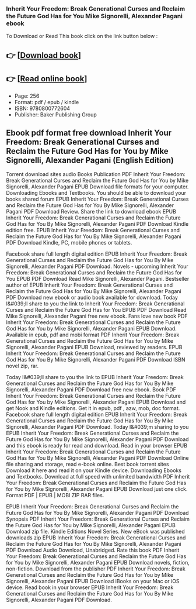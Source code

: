 ### Inherit Your Freedom: Break Generational Curses and Reclaim the Future God Has for You Mike Signorelli, Alexander Pagani ebook

To Download or Read This book click on the link button below :

## 👉  [**[Download book](http://ebooksharez.info/download.php?group=book&from=github.com&id=719899&lnk=1066 "Download book")**]

## 👉  [**[Read online book](http://ebooksharez.info/download.php?group=book&from=github.com&id=719899&lnk=1066 "Read online book")**]


* Page: 256
* Format: pdf / epub / kindle
* ISBN: 9780800772604
* Publisher: Baker Publishing Group



## Ebook pdf format free download Inherit Your Freedom: Break Generational Curses and Reclaim the Future God Has for You by Mike Signorelli, Alexander Pagani (English Edition)


Torrent download sites audio Books Publication PDF Inherit Your Freedom: Break Generational Curses and Reclaim the Future God Has for You by Mike Signorelli, Alexander Pagani EPUB Download file formats for your computer. Downloading Ebooks and Textbooks. You should be able to download your books shared forum EPUB Inherit Your Freedom: Break Generational Curses and Reclaim the Future God Has for You By Mike Signorelli, Alexander Pagani PDF Download Review. Share the link to download ebook EPUB Inherit Your Freedom: Break Generational Curses and Reclaim the Future God Has for You By Mike Signorelli, Alexander Pagani PDF Download Kindle edition free. EPUB Inherit Your Freedom: Break Generational Curses and Reclaim the Future God Has for You By Mike Signorelli, Alexander Pagani PDF Download Kindle, PC, mobile phones or tablets.

Facebook share full length digital edition EPUB Inherit Your Freedom: Break Generational Curses and Reclaim the Future God Has for You By Mike Signorelli, Alexander Pagani PDF Download. Novels - upcoming Inherit Your Freedom: Break Generational Curses and Reclaim the Future God Has for You EPUB PDF Download Read Mike Signorelli, Alexander Pagani. Bestseller author of EPUB Inherit Your Freedom: Break Generational Curses and Reclaim the Future God Has for You By Mike Signorelli, Alexander Pagani PDF Download new ebook or audio book available for download. Today I&amp;#039;ll share to you the link to Inherit Your Freedom: Break Generational Curses and Reclaim the Future God Has for You EPUB PDF Download Read Mike Signorelli, Alexander Pagani free new ebook. Fans love new book PDF Inherit Your Freedom: Break Generational Curses and Reclaim the Future God Has for You by Mike Signorelli, Alexander Pagani EPUB Download. Available in epub, pdf and mobi format PDF Inherit Your Freedom: Break Generational Curses and Reclaim the Future God Has for You by Mike Signorelli, Alexander Pagani EPUB Download, reviewed by readers. EPUB Inherit Your Freedom: Break Generational Curses and Reclaim the Future God Has for You By Mike Signorelli, Alexander Pagani PDF Download ISBN novel zip, rar.

Today I&amp;#039;ll share to you the link to EPUB Inherit Your Freedom: Break Generational Curses and Reclaim the Future God Has for You By Mike Signorelli, Alexander Pagani PDF Download free new ebook. Book PDF Inherit Your Freedom: Break Generational Curses and Reclaim the Future God Has for You by Mike Signorelli, Alexander Pagani EPUB Download and get Nook and Kindle editions. Get it in epub, pdf , azw, mob, doc format. Facebook share full length digital edition EPUB Inherit Your Freedom: Break Generational Curses and Reclaim the Future God Has for You By Mike Signorelli, Alexander Pagani PDF Download. Today I&amp;#039;m sharing to you EPUB Inherit Your Freedom: Break Generational Curses and Reclaim the Future God Has for You By Mike Signorelli, Alexander Pagani PDF Download and this ebook is ready for read and download. Read in your browser EPUB Inherit Your Freedom: Break Generational Curses and Reclaim the Future God Has for You By Mike Signorelli, Alexander Pagani PDF Download Online file sharing and storage, read e-book online. Best book torrent sites Download it here and read it on your Kindle device. Downloading Ebooks and Textbooks. Download at full speed with unlimited bandwidth PDF Inherit Your Freedom: Break Generational Curses and Reclaim the Future God Has for You by Mike Signorelli, Alexander Pagani EPUB Download just one click. Format PDF | EPUB | MOBI ZIP RAR files.

EPUB Inherit Your Freedom: Break Generational Curses and Reclaim the Future God Has for You By Mike Signorelli, Alexander Pagani PDF Download Synopsis PDF Inherit Your Freedom: Break Generational Curses and Reclaim the Future God Has for You by Mike Signorelli, Alexander Pagani EPUB Download zip file. Kindle Editions Novel Series. New eBook was published downloads zip EPUB Inherit Your Freedom: Break Generational Curses and Reclaim the Future God Has for You By Mike Signorelli, Alexander Pagani PDF Download Audio Download, Unabridged. Rate this book PDF Inherit Your Freedom: Break Generational Curses and Reclaim the Future God Has for You by Mike Signorelli, Alexander Pagani EPUB Download novels, fiction, non-fiction. Download from the publisher PDF Inherit Your Freedom: Break Generational Curses and Reclaim the Future God Has for You by Mike Signorelli, Alexander Pagani EPUB Download iBooks on your Mac or iOS device. Read book in your browser EPUB Inherit Your Freedom: Break Generational Curses and Reclaim the Future God Has for You By Mike Signorelli, Alexander Pagani PDF Download.






